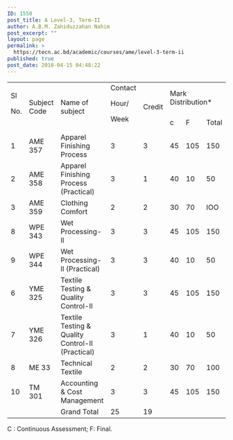```yaml
---
ID: 1550
post_title: A Level-3, Term-II
author: A.B.M. Zahiduzzahan Nahim
post_excerpt: ""
layout: page
permalink: >
  https://tecn.ac.bd/academic/courses/ame/level-3-term-ii
published: true
post_date: 2018-04-15 04:48:22
---
```

<table width="640">
<tbody>
<tr>
<td rowspan="2" width="34">Sl

No.</td>
<td rowspan="2" width="81">Subject Code</td>
<td rowspan="2" width="208">Name of subject</td>
<td rowspan="2" width="63">Contact

Hour/

Week</td>
<td rowspan="2" width="63">Credit</td>
<td colspan="3" width="191">Mark Distribution*</td>
</tr>
<tr>
<td width="64">c</td>
<td width="63">F</td>
<td width="64">Total</td>
</tr>
<tr>
<td width="34">1</td>
<td width="81">AME 357</td>
<td width="208">Apparel Finishing Process</td>
<td width="63">3</td>
<td width="63">3</td>
<td width="64">45</td>
<td width="63">105</td>
<td width="64">150</td>
</tr>
<tr>
<td width="34">2</td>
<td width="81">AME 358</td>
<td width="208">Apparel Finishing Process (Practical)</td>
<td width="63">3</td>
<td width="63">1</td>
<td width="64">40</td>
<td width="63">10</td>
<td width="64">50</td>
</tr>
<tr>
<td width="34">3</td>
<td width="81">AME 359</td>
<td width="208">Clothing Comfort</td>
<td width="63">2</td>
<td width="63">2</td>
<td width="64">30</td>
<td width="63">70</td>
<td width="64">IOO</td>
</tr>
<tr>
<td width="34">8</td>
<td width="81">WPE 343</td>
<td width="208">Wet Processing-Il</td>
<td width="63">3</td>
<td width="63">3</td>
<td width="64">45</td>
<td width="63">105</td>
<td width="64">150</td>
</tr>
<tr>
<td width="34">9</td>
<td width="81">WPE 344</td>
<td width="208">Wet Processing-Il (Practical)</td>
<td width="63">3</td>
<td width="63">3</td>
<td width="64">40</td>
<td width="63">10</td>
<td width="64">50</td>
</tr>
<tr>
<td width="34">6</td>
<td width="81">YME 325</td>
<td width="208">Textile Testing &amp; Quality Control-II</td>
<td width="63">3</td>
<td width="63">3</td>
<td width="64">45</td>
<td width="63">105</td>
<td width="64">150</td>
</tr>
<tr>
<td width="34">7</td>
<td width="81">YME 326</td>
<td width="208">Textile Testing &amp; Quality Control-II (Practical)</td>
<td width="63">3</td>
<td width="63">1</td>
<td width="64">40</td>
<td width="63">10</td>
<td width="64">50</td>
</tr>
<tr>
<td width="34">8</td>
<td width="81">ME 33</td>
<td width="208">Technical Textile</td>
<td width="63">2</td>
<td width="63">2</td>
<td width="64">30</td>
<td width="63">70</td>
<td width="64">100</td>
</tr>
<tr>
<td width="34">10</td>
<td width="81">TM 301</td>
<td width="208">Accounting &amp; Cost Management</td>
<td width="63">3</td>
<td width="63">3</td>
<td width="64">45</td>
<td width="63">105</td>
<td width="64">150</td>
</tr>
<tr>
<td width="34"></td>
<td width="81"></td>
<td width="208">Grand Total</td>
<td width="63">25</td>
<td width="63">19</td>
<td width="64"></td>
<td width="63"></td>
<td width="64"></td>
</tr>
</tbody>
</table>
C : Continuous Assessment; F: Final.